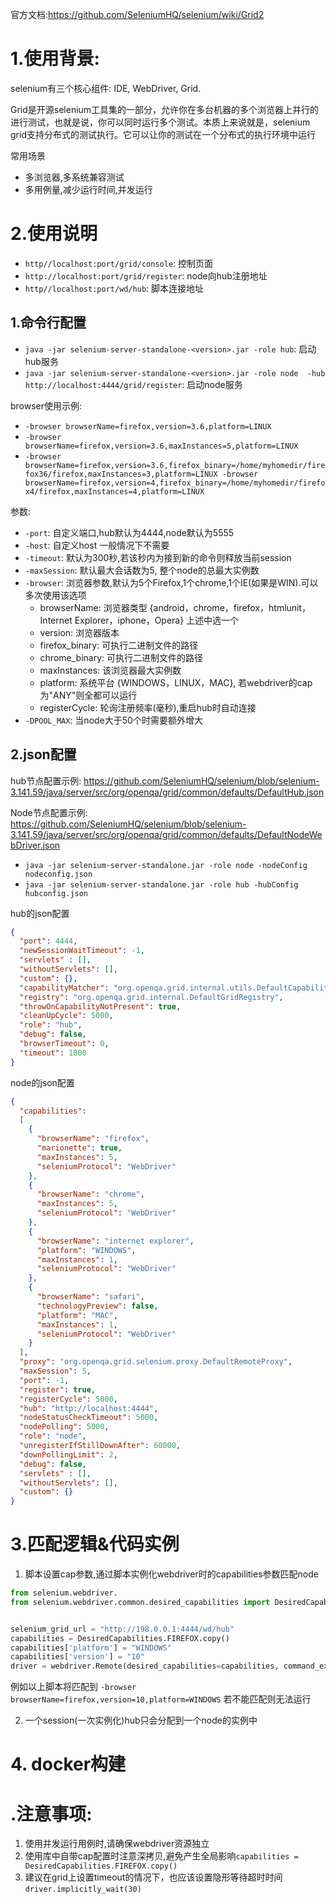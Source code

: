 官方文档:https://github.com/SeleniumHQ/selenium/wiki/Grid2

# 1.使用背景:
selenium有三个核心组件: IDE, WebDriver, Grid.

Grid是开源selenium工具集的一部分，允许你在多台机器的多个浏览器上并行的进行测试，也就是说，你可以同时运行多个测试。本质上来说就是，selenium grid支持分布式的测试执行。它可以让你的测试在一个分布式的执行环境中运行

常用场景
- 多浏览器,多系统兼容测试
- 多用例量,减少运行时间,并发运行

# 2.使用说明
- `http//localhost:port/grid/console`: 控制页面
- `http://localhost:port/grid/register`: node向hub注册地址
- `http//localhost:port/wd/hub`: 脚本连接地址

## 1.命令行配置

- `java -jar selenium-server-standalone-<version>.jar -role hub`: 启动hub服务
- `java -jar selenium-server-standalone-<version>.jar -role node  -hub http://localhost:4444/grid/register`: 启动node服务

browser使用示例:
- `-browser browserName=firefox,version=3.6,platform=LINUX`
- `-browser browserName=firefox,version=3.6,maxInstances=5,platform=LINUX`
- `-browser browserName=firefox,version=3.6,firefox_binary=/home/myhomedir/firefox36/firefox,maxInstances=3,platform=LINUX -browser browserName=firefox,version=4,firefox_binary=/home/myhomedir/firefox4/firefox,maxInstances=4,platform=LINUX`


参数:
- `-port`: 自定义端口,hub默认为4444,node默认为5555
- `-host`: 自定义host 一般情况下不需要
- `-timeout`: 默认为300秒,若该秒内为接到新的命令则释放当前session
- `-maxSession`: 默认最大会话数为5, 整个node的总最大实例数
- `-browser`: 浏览器参数,默认为5个Firefox,1个chrome,1个IE(如果是WIN).可以多次使用该选项
    - browserName: 浏览器类型 {android，chrome，firefox，htmlunit，Internet Explorer，iphone，Opera} 上述中选一个
    - version: 浏览器版本
    - firefox_binary: 可执行二进制文件的路径
    - chrome_binary: 可执行二进制文件的路径
    - maxInstances: 该浏览器最大实例数
    - platform: 系统平台 {WINDOWS，LINUX，MAC}, 若webdriver的cap为"ANY"则全都可以运行
    - registerCycle: 轮询注册频率(毫秒),重启hub时自动连接
- `-DPOOL_MAX`: 当node大于50个时需要额外增大

## 2.json配置

hub节点配置示例: https://github.com/SeleniumHQ/selenium/blob/selenium-3.141.59/java/server/src/org/openqa/grid/common/defaults/DefaultHub.json

Node节点配置示例: https://github.com/SeleniumHQ/selenium/blob/selenium-3.141.59/java/server/src/org/openqa/grid/common/defaults/DefaultNodeWebDriver.json


- `java -jar selenium-server-standalone.jar -role node -nodeConfig nodeconfig.json`
- `java -jar selenium-server-standalone.jar -role hub -hubConfig hubconfig.json`

hub的json配置
```json
{
  "port": 4444,
  "newSessionWaitTimeout": -1,
  "servlets" : [],
  "withoutServlets": [],
  "custom": {},
  "capabilityMatcher": "org.openqa.grid.internal.utils.DefaultCapabilityMatcher",
  "registry": "org.openqa.grid.internal.DefaultGridRegistry",
  "throwOnCapabilityNotPresent": true,
  "cleanUpCycle": 5000,
  "role": "hub",
  "debug": false,
  "browserTimeout": 0,
  "timeout": 1800
}
```

node的json配置
```json
{
  "capabilities":
  [
    {
      "browserName": "firefox",
      "marionette": true,
      "maxInstances": 5,
      "seleniumProtocol": "WebDriver"
    },
    {
      "browserName": "chrome",
      "maxInstances": 5,
      "seleniumProtocol": "WebDriver"
    },
    {
      "browserName": "internet explorer",
      "platform": "WINDOWS",
      "maxInstances": 1,
      "seleniumProtocol": "WebDriver"
    },
    {
      "browserName": "safari",
      "technologyPreview": false,
      "platform": "MAC",
      "maxInstances": 1,
      "seleniumProtocol": "WebDriver"
    }
  ],
  "proxy": "org.openqa.grid.selenium.proxy.DefaultRemoteProxy",
  "maxSession": 5,
  "port": -1,
  "register": true,
  "registerCycle": 5000,
  "hub": "http://localhost:4444",
  "nodeStatusCheckTimeout": 5000,
  "nodePolling": 5000,
  "role": "node",
  "unregisterIfStillDownAfter": 60000,
  "downPollingLimit": 2,
  "debug": false,
  "servlets" : [],
  "withoutServlets": [],
  "custom": {}
}
```

# 3.匹配逻辑&代码实例
1. 脚本设置cap参数,通过脚本实例化webdriver时的capabilities参数匹配node

```py
from selenium.webdriver.
from selenium.webdriver.common.desired_capabilities import DesiredCapabilities


selenium_grid_url = "http://198.0.0.1:4444/wd/hub"
capabilities = DesiredCapabilities.FIREFOX.copy()
capabilities['platform'] = "WINDOWS"
capabilities['version'] = "10"
driver = webdriver.Remote(desired_capabilities=capabilities, command_executor=selenium_grid_url)
```
例如以上脚本将匹配到
`-browser  browserName=firefox,version=10,platform=WINDOWS`
若不能匹配则无法运行


2. 一个session(一次实例化)hub只会分配到一个node的实例中

# 4. docker构建



# .注意事项:
1. 使用并发运行用例时,请确保webdriver资源独立
2. 使用库中自带cap配置时注意深拷贝,避免产生全局影响`capabilities = DesiredCapabilities.FIREFOX.copy()`
3. 建议在grid上设置timeout的情况下，也应该设置隐形等待超时时间`driver.implicitly_wait(30)`

